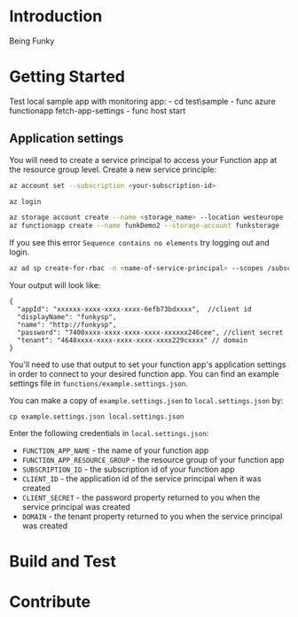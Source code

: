 # Introduction 
Being Funky

# Getting Started
Test local sample app with monitoring app:
    - cd test\sample
    - func azure functionapp fetch-app-settings <your func name>
    - func host start

## Application settings
You will need to create a service principal to access your Function app at the resource group level.  Create a new service principle:

```bash
az account set --subscription <your-subscription-id>

az login
```

```bash
az storage account create --name <storage_name> --location westeurope --resource-group myResourceGroup --sku Standard_LRS
az functionapp create --name funkDemo2 --storage-account funkstorage  --resource-group demoTest2 --consumption-plan-location eastus2
```

If you see this error `Sequence contains no elements` try logging out and login.

```bash
az ad sp create-for-rbac -n <name-of-service-principal> --scopes /subscriptions/<your-subscription-id>/resourceGroups/<your-resource-group->  --role Owner
```

Your output will look like: 

```
{
  "appId": "xxxxxx-xxxx-xxxx-xxxx-6efb73bdxxxx",  //client id
  "displayName": "funkysp",
  "name": "http://funkysp",
  "password": "7408xxxx-xxxx-xxxx-xxxx-xxxxxx246cee", //client secret
  "tenant": "4648xxxx-xxxx-xxxx-xxxx-xxxx229cxxxx" // domain
}
```

You'll need to use that output to set your function app's application settings in order to connect to your desired function app. You can find an example settings file in `functions/example.settings.json`. 

You can make a copy of ```example.settings.json``` to ```local.settings.json``` by:

```
cp example.settings.json local.settings.json
```

Enter the following credentials in `local.settings.json`:

+ `FUNCTION_APP_NAME` - the name of your function app
+ `FUNCTION_APP_RESOURCE_GROUP` - the resource group of your function app
+ `SUBSCRIPTION_ID` -  the subscription id of your function app
+ `CLIENT_ID` - the application id of the service principal when it was created
+ `CLIENT_SECRET` - the password property returned to you when the service principal was created
+ `DOMAIN` - the tenant property returned to you when the service principal was created

# Build and Test

# Contribute

